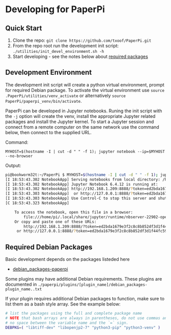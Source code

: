 # Developing for PaperPi

## Quick Start

1. Clone the repo: `git clone https://github.com/txoof/PaperPi.git`
2. From the repo root run the development init script: `./utilities/init_devel_environment.sh -h`
3. Start developing - see the notes below about [required packages](#required-debian-packages)


## Development Environment

The development init script will create a python virtual environment, prompt for required Debian package. To activate the virtual environment use `source .PaperPi/utilities/venv_activate` or alternatively `source PaperPi/paperpi_venv/bin/activate`.

PaperPi can be developed in Jupyter notebooks. Runing the init script with the `-j` option will create the venv, install the appropriate Jupyter related packages and install the Jupyter kernel. To start a Jupyter session and connect from a remote computer on the same network use the command below, then connect to the supplied URL.

Command:
```
MYHOST=$(hostname -I | cut -d " " -f 1); jupyter notebook --ip=$MYHOST --no-browser
```

Output:
```bash
pi@bookworm32t:~/PaperPi $ MYHOST=$(hostname -I | cut -d " " -f 1); jupyter notebook --ip=$MYHOST --no-browser
[I 18:53:43.302 NotebookApp] Serving notebooks from local directory: /home/pi/PaperPi
[I 18:53:43.302 NotebookApp] Jupyter Notebook 6.4.12 is running at:
[I 18:53:43.302 NotebookApp] http://192.168.1.209:8888/?token=ed2bda1679e3f2c8c8b852df3d1f44fc5937f7674404fd2a
[I 18:53:43.303 NotebookApp]  or http://127.0.0.1:8888/?token=ed2bda1679e3f2c8c8b852df3d1f44fc5937f7674404fd2a
[I 18:53:43.303 NotebookApp] Use Control-C to stop this server and shut down all kernels (twice to skip confirmation).
[C 18:53:43.323 NotebookApp]

    To access the notebook, open this file in a browser:
        file:///home/pi/.local/share/jupyter/runtime/nbserver-22902-open.html
    Or copy and paste one of these URLs:
        http://192.168.1.209:8888/?token=ed2bda1679e3f2c8c8b852df3d1f44fc5937f7674404fd2a
     or http://127.0.0.1:8888/?token=ed2bda1679e3f2c8c8b852df3d1f44fc5937f7674404fd2a
```

## Required Debian Packages

Basic development depends on the packages listeded here

- [debian_packages-paperpi](../paperpi/debian_packages-paperpi.txt)

Some plugins may have additional Debian requirements. These plugins are documented in `./paperpi/plugins/[plugin_name]/debian_packages-plugin_name..txt`

If your plugin requires additional Debian packages to function, make sure to list them as a bash style array. See the example below:

```bash
# list the packages using the full and complete package name
# NOTE that bash arrays are always in parentheses, do not use commas and there is 
# no space between the variable name and the `=` sign.
DEBPKG=( "libtiff-dev" "libopenjp2-7" "python3-pip" "python3-venv" )
```